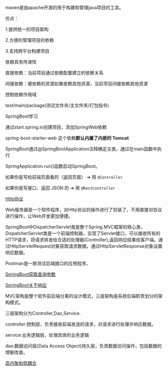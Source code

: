 maven是由apache开源的用于构建和管理java项目的工具。

优点：

1.提供统一的项目架构

2.方便的管理项目的依赖

3.支持跨平台构建项目



依赖具有传递性

直接依赖：当前项目通过依赖配置建立的依赖关系

间接依赖：被依赖的资源如果依赖其他资源，当前项目间接依赖其他资源

控制依赖作用域

<scope>test/main/package(测试文件夹/主文件夹/打包指令)</scope>



SpringBoot学习

通过start.spring.io创建项目，添加SpringWeb依赖

spring-boot-starter-web 这个依赖**默认内置了内嵌的 Tomcat**

SpringBoot通过@SpringBootApplication注释确定主类，通过在main函数中执行

SpringApplication.run()函数启动SpringBoot。

如果你是写给前端页面看的（返回页面） ➜ 用 `@Controller`

如果你是写接口、返回 JSON 的 ➜ 用 `@RestController`

[Http协议](Http.md)

Web服务器是一个软件程序，对Http协议的操作进行了封装了，不用直接对协议进行操作，让Web开发更加便捷。

SpringBoot中DispatcherServlet类是整个Spring MVC框架的核心类，DispatcherServlet类是一个前端控制器，实现了Servlet接口，可以接收所有的HTTP请求，将请求转发给合适的处理器(Controller),返回响应结果给客户端。通过HttpServletRequest对象获取请求数据，通过HttpServletResponse对象设置响应数据。

Postman是一款测试后端接口的应用程序。

[SpringBoot获取查询参数](GetParameter.md)

[SpringBoot关于响应](@ResponseBody.md)

MVC架构是整个软件前后端分离的设计模式，三层架构是系统后端职责划分的架构模式。

三层架构分为Controller,Dao,Service.

controller:控制层，负责接收前端发送的请求，对请求进行处理并响应数据。

service:业务逻辑层，处理具体的业务逻辑

dao:数据访问层(Data Access Object)持久层，负责数据访问操作，包括数据的增删改查。

[高内聚和低耦合](IOC&DI.md)



